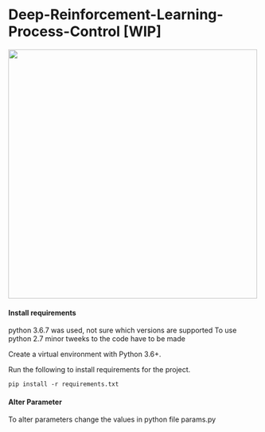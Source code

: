 # Deep-Reinforcement-Learning-Process-Control [WIP]

<img src="https://github.com/emedd33/Deep-Reinforcement-Learning-Process-Control/blob/master/visualize/images/DescriptionImage.png" width="500">


#### Install requirements
python 3.6.7 was used, not sure which versions are supported
To use python 2.7 minor tweeks to the code have to be made

Create a virtual environment with Python 3.6+.

Run the following to install requirements for the project.
```shell
pip install -r requirements.txt
```

#### Alter Parameter
To alter parameters change the values in python file params.py


